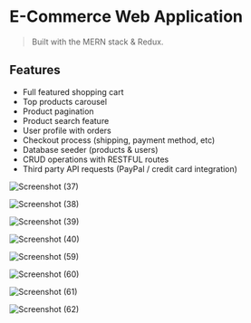 # E-Commerce Web Application
> Built with the MERN stack & Redux.



## Features

- Full featured shopping cart
- Top products carousel
- Product pagination
- Product search feature
- User profile with orders
- Checkout process (shipping, payment method, etc)
- Database seeder (products & users)
- CRUD operations with RESTFUL routes
- Third party API requests (PayPal / credit card integration)

![Screenshot (37)](https://user-images.githubusercontent.com/86147371/156919080-dcd53724-fb8b-494e-8b43-9ec8b552cfa9.png)

![Screenshot (38)](https://user-images.githubusercontent.com/86147371/156919084-258775b3-9ed0-45d2-8e71-9e8394214482.png)

![Screenshot (39)](https://user-images.githubusercontent.com/86147371/156919275-27495c6a-8991-4f8a-9d3c-4623f23c97e4.png)

![Screenshot (40)](https://user-images.githubusercontent.com/86147371/156919097-a838dd8c-88f0-4173-ae02-50bd41310be3.png)

![Screenshot (59)](https://user-images.githubusercontent.com/86147371/166871199-9755220f-23cb-4c64-a28f-8e760f9d33b6.png)

![Screenshot (60)](https://user-images.githubusercontent.com/86147371/166871211-f1a1e7be-9426-4f21-b2e5-7168ff249cdf.png)

![Screenshot (61)](https://user-images.githubusercontent.com/86147371/166871223-25273d3c-d8ad-471b-a322-eb5427414878.png)

![Screenshot (62)](https://user-images.githubusercontent.com/86147371/166871265-61725a38-f212-4b2e-8acb-35d84bed6f18.png)




